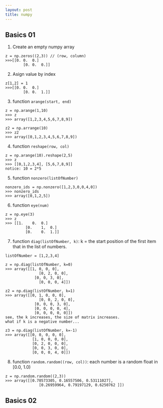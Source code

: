 ```yaml
---
layout: post
title: numpy
---
```


## Basics 01

1. Create an empty numpy array
```
z = np.zeros((2,3)) // (row, column)
>>>[[0.	0.	0.]
		[0.	0.	0.]]
```

2. Asign value by index
```
z[1,2] = 1
>>>[[0.	0.	0.]
		[0.	0.	1.]]
```

3. function `arange(start, end)` 
```
z = np.arange(1,10)
>>> z
>>> array([1,2,3,4,5,6,7,8,9])

z2 = np.arrange(10)
>>> z2
>>> array([0,1,2,3,4,5,6,7,8,9])
```

4. function `reshape(row, col)`
```
z = np.arange(10).reshape(2,5)
>>> z
>>> [[0,1,2,3,4], [5,6,7,8,9]]
notice: 10 = 2*5
```

5. function `nonzero(listOfNumber)`
```
nonzero_ids = np.nonzero([1,2,3,0,0,4,0])
>>> nonzero_ids
>>> array([0,1,2,5])
```

6. function `eye(num)`
```
z = np.eye(3)
>>> z
>>> [[1.	0.	0.]
		 [0.	1,	0.]
		 [0.	0.	1.]]
```

7. function `diag(listOfNumber, k)`: k = the start position of the first item that in the list of numbers. 
```
listOfNumber = [1,2,3,4]

z = np.diag(listOfNumber, k=0)
>>> array([[1, 0, 0, 0],
    		   [0, 2, 0, 0],
       		 [0, 0, 3, 0],
		       [0, 0, 0, 4]])
		       
z2 = np.diag(listOfNumber, k=1)
>>> array([[0, 1, 0, 0, 0],
    		   [0, 0, 2, 0, 0],
  		     [0, 0, 0, 3, 0],
   		     [0, 0, 0, 0, 4],
       		 [0, 0, 0, 0, 0]])
see, the k increases, the size of matrix increases.
what if k is a negative number...
       		 
z3 = np.diag(listOfNumber, k=-1)
>>> array([[0, 0, 0, 0, 0],
       		[1, 0, 0, 0, 0],
       		[0, 2, 0, 0, 0],
       		[0, 0, 3, 0, 0],
       		[0, 0, 0, 4, 0]])
```

8. function `random.random((row, col))`: each number is a random float in [0.0, 1.0)
```
z = np.random.random((2,3))
>>> array([[0.70573305, 0.16557506, 0.53111027],
     		   [0.26959964, 0.79197129, 0.6250762 ]])
```

## Basics 02
